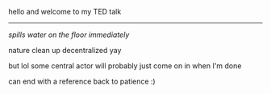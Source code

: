 hello and welcome to my TED talk 

---

*spills water on the floor immediately*

nature clean up decentralized yay

but lol some central actor will probably just come on in when I'm done 






can end with a reference back to patience :)